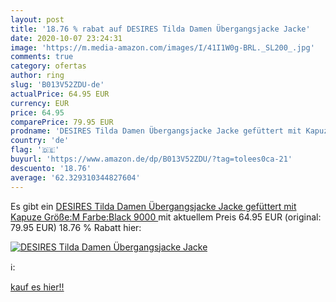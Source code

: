 ```yaml
---
layout: post
title: '18.76 % rabat auf DESIRES Tilda Damen Übergangsjacke Jacke'
date: 2020-10-07 23:24:31
image: 'https://m.media-amazon.com/images/I/41I1W0g-BRL._SL200_.jpg'
comments: true
category: ofertas
author: ring
slug: 'B013V52ZDU-de'
actualPrice: 64.95 EUR
currency: EUR
price: 64.95
comparePrice: 79.95 EUR
prodname: 'DESIRES Tilda Damen Übergangsjacke Jacke gefüttert mit Kapuze  Größe:M  Farbe:Black  9000 '
country: 'de'
flag: '🇩🇪'
buyurl: 'https://www.amazon.de/dp/B013V52ZDU/?tag=tolees0ca-21'
descuento: '18.76'
average: '62.329310344827604'
---
```


Es gibt ein [DESIRES Tilda Damen Übergangsjacke Jacke gefüttert mit Kapuze  Größe:M  Farbe:Black  9000 ](https://www.amazon.de/dp/B013V52ZDU/?tag=tolees0ca-21) mit aktuellem Preis 64.95 EUR (original: 79.95 EUR) 18.76 % Rabatt hier:

[![DESIRES Tilda Damen Übergangsjacke Jacke](https://m.media-amazon.com/images/I/41I1W0g-BRL._SL200_.jpg)](https://www.amazon.de/dp/B013V52ZDU/?tag=tolees0ca-21)

ℹ️:


[kauf es hier!!](https://www.amazon.de/dp/B013V52ZDU/?tag=tolees0ca-21)

